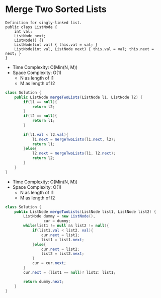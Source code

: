 # Merge Two Sorted Lists

```
Definition for singly-linked list.
public class ListNode {
    int val;
    ListNode next;
    ListNode() {}
    ListNode(int val) { this.val = val; }
    ListNode(int val, ListNode next) { this.val = val; this.next = next; }
}
```

- Time Complexity: O(Min(N, M))
- Space Complexity: O(1)
  - N as length of l1
  - M as length of l2

```java
class Solution {
    public ListNode mergeTwoLists(ListNode l1, ListNode l2) {
        if(l1 == null){
            return l2;
        }
        if(l2 == null){
            return l1;
        }
       
        if(l1.val < l2.val){
            l1.next = mergeTwoLists(l1.next, l2);
            return l1;
        }else{
            l2.next = mergeTwoLists(l1, l2.next);
            return l2;
        }
    }
}
```

- Time Complexity: O(Min(N, M))
- Space Complexity: O(1)
  - N as length of l1
  - M as length of l2

```java
class Solution {
    public ListNode mergeTwoLists(ListNode list1, ListNode list2) {
        ListNode dummy = new ListNode(),
                 cur = dummy;
        while(list1 != null && list2 != null){
            if(list1.val < list2. val){
                cur.next = list1;
                list1 = list1.next;
            }else{
                cur.next = list2;
                list2 = list2.next;
            }
            cur = cur.next;
        }
        cur.next = (list1 == null)? list2: list1;

        return dummy.next;
    }
}
```
